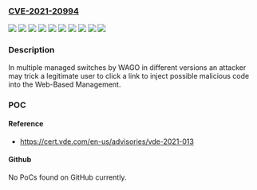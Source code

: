 ### [CVE-2021-20994](https://cve.mitre.org/cgi-bin/cvename.cgi?name=CVE-2021-20994)
![](https://img.shields.io/static/v1?label=Product&message=0852-0303&color=blue)
![](https://img.shields.io/static/v1?label=Product&message=0852-1305%2F000-001&color=blue)
![](https://img.shields.io/static/v1?label=Product&message=0852-1305&color=blue)
![](https://img.shields.io/static/v1?label=Product&message=0852-1505%2F000-001&color=blue)
![](https://img.shields.io/static/v1?label=Product&message=0852-1505&color=blue)
![](https://img.shields.io/static/v1?label=Version&message=%3C%3D%20V1.0.4.S0%20&color=brighgreen)
![](https://img.shields.io/static/v1?label=Version&message=%3C%3D%20V1.1.6.S0%20&color=brighgreen)
![](https://img.shields.io/static/v1?label=Version&message=%3C%3D%20V1.1.7.S0%20&color=brighgreen)
![](https://img.shields.io/static/v1?label=Version&message=%3C%3D%20V1.2.3.S0%20&color=brighgreen)
![](https://img.shields.io/static/v1?label=Vulnerability&message=CWE-79%20Cross-site%20Scripting%20(XSS)&color=brighgreen)

### Description

In multiple managed switches by WAGO in different versions an attacker may trick a legitimate user to click a link to inject possible malicious code into the Web-Based Management.

### POC

#### Reference
- https://cert.vde.com/en-us/advisories/vde-2021-013

#### Github
No PoCs found on GitHub currently.

